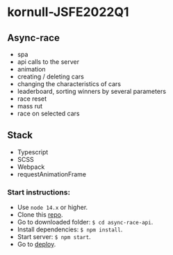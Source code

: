 # kornull-JSFE2022Q1
## Async-race


+ spa
+ api calls to the server
+ animation
+ creating / deleting cars
+ changing the characteristics of cars
+ leaderboard, sorting winners by several parameters
+ race reset
+ mass rut
+ race on selected cars

## Stack

+ Typescript
+ SCSS
+ Webpack
+ requestAnimationFrame

### Start instructions:

 + Use `node 14.x` or higher.
 + Clone this [repo](https://github.com/Kornull/async-race-api).
 + Go to downloaded folder: `$ cd async-race-api`.
 + Install dependencies: `$ npm install`.
 + Start server: `$ npm start`.
 + Go to [deploy](https://kornull-async.netlify.app/).
